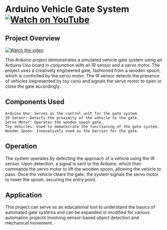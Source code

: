 # Arduino Vehicle Gate System <a href="https://youtu.be/czy88b45myI?feature=shared" target="_blank"><img src="https://img.shields.io/badge/Watch-YouTube-red.svg?logo=youtube&style=for-the-badge" alt="Watch on YouTube"></a>

## Project Overview

[![Watch the video](https://img.youtube.com/vi/czy88b45myI/maxresdefault.jpg)](https://youtu.be/czy88b45myI?feature=shared)


This Arduino project demonstrates a simulated vehicle gate system using an Arduino Uno board in conjunction with an IR sensor and a servo motor. The project uses a creatively engineered gate, fashioned from a wooden spoon, which is controlled by the servo motor. The IR sensor detects the presence of vehicles (represented by toy cars) and signals the servo motor to open or close the gate accordingly.
## Components Used

    Arduino Uno: Serves as the control unit for the gate system.
    IR Sensor: Detects the proximity of the vehicle to the gate.
    Servo Motor: Operates the wooden spoon gate.
    Toy Vehicles: Used to demonstrate the functioning of the gate system.
    Wooden Spoon: Innovatively used as the barrier for the gate.

## Operation

The system operates by detecting the approach of a vehicle using the IR sensor. Upon detection, a signal is sent to the Arduino, which then commands the servo motor to lift the wooden spoon, allowing the vehicle to pass. Once the vehicle clears the gate, the system signals the servo motor to lower the spoon, securing the entry point.

## Application

This project can serve as an educational tool to understand the basics of automated gate systems and can be expanded or modified for various automation projects involving sensor-based object detection and mechanical movement.
